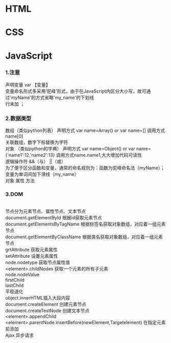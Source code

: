 # HTML
# CSS
# JavaScript
### 1.注意
声明变量 var 【变量】
<br>变量命名形式多采用‘驼峰’形式，由于在JavaScript内区分大小写，故可通过'myName'的方式省略'my_name'的下划线
<br>行末加 ；
### 2.数据类型
数组（类似python列表） 声明方式 var name=Array() or var name=[] 调用方式name[0]
<br>关联数组，数字下标替换为字符
<br>对象 （类似python的字典） 声明方式 var name=Object() or var name={'name1':12,'name2':13} 调用方式name.name1,大大增加代码可读性
<br>逻辑操作符 &&（与） ||（或）
<br>为了便于区分函数和变量，通常的命名规则为：函数为驼峰命名法（myName）；变量为单词间加下滑线（my_name）
<br>对象 属性 方法
### 3.DOM
<br>节点分为元素节点、属性节点、文本节点
<br>document.getElementById  根据id获取元素节点
<br>document.getElementsByTagName 根据标签名获取对象数组，对应着一组元素节点
<br>document.getElementByClassName 根据类名获取对象数组，对应着一组元素节点
<br>grtAttribute 获取元素属性
<br>setAttribute 设置元素属性
<br>node.nodetype 获取节点属性值
<br> \<element>.childNodes 获取一个元素的所有子元素
<br>node.nodeValue 
<br>firstChild
<br>lastChild
<br>平稳退化
<br>object.innerHTML插入大段内容
<br>document.createElement 创建元素节点
<br>document.createTextNode 创建文本节点
<br> \<element>.appendChild 
<br> \<element>.parentNode.insertBefore(newElement,Targetelement) 在指定元素前添加
<br>Ajax 异步请求

